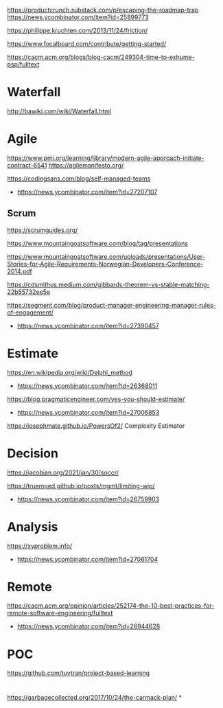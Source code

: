 https://productcrunch.substack.com/p/escaping-the-roadmap-trap
  https://news.ycombinator.com/item?id=25899773


https://philippe.kruchten.com/2013/11/24/friction/

https://www.focalboard.com/contribute/getting-started/

https://cacm.acm.org/blogs/blog-cacm/249304-time-to-exhume-psp/fulltext

# Waterfall
http://bawiki.com/wiki/Waterfall.html

# Agile
https://www.pmi.org/learning/library/modern-agile-approach-initiate-contract-6541
https://agilemanifesto.org/

https://codingsans.com/blog/self-managed-teams
* https://news.ycombinator.com/item?id=27207107

## Scrum
https://scrumguides.org/

https://www.mountaingoatsoftware.com/blog/tag/presentations

https://www.mountaingoatsoftware.com/uploads/presentations/User-Stories-for-Agile-Requirements-Norwegian-Developers-Conference-2014.pdf

https://cdsmithus.medium.com/gibbards-theorem-vs-stable-matching-22b55732ee5e

https://segment.com/blog/product-manager-engineering-manager-rules-of-engagement/
* https://news.ycombinator.com/item?id=27390457

# Estimate
https://en.wikipedia.org/wiki/Delphi_method
 * https://news.ycombinator.com/item?id=26368011

https://blog.pragmaticengineer.com/yes-you-should-estimate/
* https://news.ycombinator.com/item?id=27006853

https://josephmate.github.io/PowersOf2/ Complexity Estimator

# Decision
https://jacobian.org/2021/jan/30/soccr/

https://truemped.github.io/posts/mgmt/limiting-wip/
* https://news.ycombinator.com/item?id=26759903

# Analysis
https://xyproblem.info/
* https://news.ycombinator.com/item?id=27061704

# Remote
https://cacm.acm.org/opinion/articles/252174-the-10-best-practices-for-remote-software-engineering/fulltext
* https://news.ycombinator.com/item?id=26944628

# POC
https://github.com/tuvtran/project-based-learning

#
https://garbagecollected.org/2017/10/24/the-carmack-plan/
*